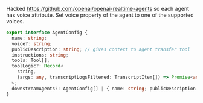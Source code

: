 Hacked https://github.com/openai/openai-realtime-agents so each agent has voice attribute. Set voice property of the agent to one of the supported voices. 

```ts
export interface AgentConfig {
  name: string;
  voice?: string;
  publicDescription: string; // gives context to agent transfer tool
  instructions: string;
  tools: Tool[];
  toolLogic?: Record<
    string,
    (args: any, transcriptLogsFiltered: TranscriptItem[]) => Promise<any> | any
  >;
  downstreamAgents?: AgentConfig[] | { name: string; publicDescription: string }[];
}

```